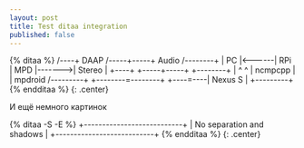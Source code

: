 ```yaml
---
layout: post
title: Test ditaa integration
published: false
---
```


{% ditaa %}
/----+  DAAP /-----+-----+ Audio  /--------+
| PC |<------| RPi | MPD |------->| Stereo |
+----+       +-----+-----+        +--------+
   |                 ^ ^
   |     ncmpcpp     | | mpdroid /---------+
   +--------=--------+ +----=----| Nexus S |
                                 +---------+
{% endditaa %}
{: .center}

И ещё немного картинок

{% ditaa -S -E %}
+---------------------------+
| No separation and shadows |
+---------------------------+
{% endditaa %}
{: .center}
